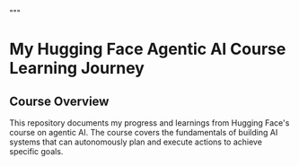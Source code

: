 """
# My Hugging Face Agentic AI Course Learning Journey  

## Course Overview  
This repository documents my progress and learnings from Hugging Face's course on agentic AI. The course covers the fundamentals of building AI systems that can autonomously plan and execute actions to achieve specific goals.
